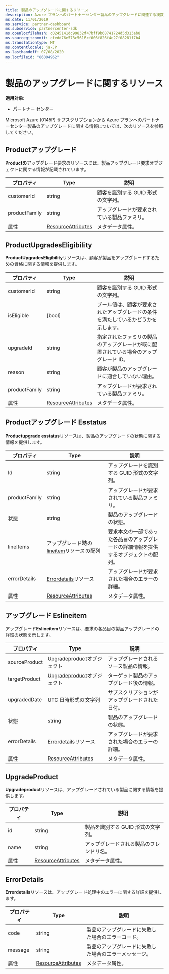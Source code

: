 ```yaml
---
title: 製品のアップグレードに関するリソース
description: Azure プランへのパートナーセンター製品のアップグレードに関連する複数のリソースを使用できます。 これには、ProductUpgradeRequest ProductUpgradesEligibility、Productupgradeesstatus、アップグレード Eslineitem、UpgradeProduct、および ErrorDetails が含まれます。
ms.date: 11/01/2019
ms.service: partner-dashboard
ms.subservice: partnercenter-sdk
ms.openlocfilehash: c0245141dc99832f47bff9b68741724d5d313ab8
ms.sourcegitcommit: cfedd76e573c5616cf006f826f4e27f08281f7b4
ms.translationtype: MT
ms.contentlocale: ja-JP
ms.lasthandoff: 07/08/2020
ms.locfileid: "86094962"
---
```

# <a name="product-upgrade-resources"></a>製品のアップグレードに関するリソース

**適用対象:**

- パートナー センター

Microsoft Azure (0145P) サブスクリプションから Azure プランへのパートナーセンター製品のアップグレードに関する情報については、次のリソースを参照してください。

## <a name="productupgraderequest"></a>Productアップグレード

**Productの**アップグレード要求のリソースには、製品アップグレード要求オブジェクトに関する情報が記載されています。

| プロパティ | Type | 説明 |
|----------------------|----------------------------------------------|----------------------------------------------------------------|
| customerId           | string                                       | 顧客を識別する GUID 形式の文字列。 |
| productFamily        | string                                       | アップグレードが要求されている製品ファミリ。 |
| 属性           | [ResourceAttributes](utility-resources.md#resourceattributes) | メタデータ属性。 |

## <a name="productupgradeseligibility"></a>ProductUpgradesEligibility

**ProductUpgradesEligibility**リソースは、顧客が製品をアップグレードするための資格に関する情報を提供します。

| プロパティ | Type | 説明 |
|----------------------|--------------------------------------------- |----------------------------------------------------------------|
| customerId           | string                                       | 顧客を識別する GUID 形式の文字列。 |          | productFamily        | string                                       | アップグレードが要求されている製品ファミリ。 |
| isEligible           | [bool]                                         | ブール値は、顧客が要求されたアップグレードの条件を満たしているかどうかを示します。 |
| upgradeId            | string                                       | 指定されたファミリの製品のアップグレードが既に配置されている場合のアップグレード ID。 |
| reason               | string                                       | 顧客が製品のアップグレードに適合していない理由。 |
| productFamily        | string                                       | アップグレードが要求されている製品ファミリ。 |
| 属性           | [ResourceAttributes](utility-resources.md#resourceattributes) | メタデータ属性。

## <a name="productupgradesstatus"></a>Productアップグレード Esstatus

**Productupgrade esstatus**リソースは、製品のアップグレードの状態に関する情報を提供します。

| プロパティ | Type | 説明 |
|---------------------|----------------------------------------------------------------|-----------------------------------------------|
| Id                  | string                                                         | アップグレードを識別する GUID 形式の文字列。 |
| productFamily       | string                                                         | アップグレードが要求されている製品ファミリ。
| 状態              | string                                                         | 製品のアップグレードの状態。
| lineItems           | アップグレード時の[lineitem](#upgradeslineitem)リソースの配列       | 要求本文の一部であった各品目のアップグレードの詳細情報を提供するオブジェクトの配列。
| errorDetails        | [Errordetails](#errordetails)リソース                         | アップグレードが要求された場合のエラーの詳細。
| 属性          | [ResourceAttributes](utility-resources.md#resourceattributes)  | メタデータ属性。 |

## <a name="upgradeslineitem"></a>アップグレード Eslineitem

アップグレード**Eslineitem**リソースは、要求の各品目の製品アップグレードの詳細の状態を示します。

| プロパティ | Type | 説明 |
|-----------------|-----------------------------------------------------|--------------------------------------------------------------|
| sourceProduct   | [Upgradeproduct](#upgradeproduct)オブジェクト            | アップグレードされるソース製品の情報。 |
| targetProduct   | [Upgradeproduct](#upgradeproduct)オブジェクト            | ターゲット製品のアップグレード後の情報。 |
| upgradedDate    | UTC 日時形式の文字列                      | サブスクリプションがアップグレードされた日付。 |
| 状態          | string                                              | 製品のアップグレードの状態。 |
| errorDetails    | [Errordetails](#errordetails)リソース              | アップグレードが要求された場合のエラーの詳細。 |
| 属性      | [ResourceAttributes](utility-resources.md#resourceattributes) | メタデータ属性。  |

## <a name="upgradeproduct"></a>UpgradeProduct

**Upgradeproduct**リソースは、アップグレードされている製品に関する情報を提供します。

| プロパティ | Type |説明 |
|----------------------|----------------------------------------------|----------------------------------------------------------------|
| id                   | string                                       | 製品を識別する GUID 形式の文字列。 |
| name                 | string                                       | アップグレードされる製品のフレンドリ名。 |
| 属性           | [ResourceAttributes](utility-resources.md#resourceattributes) | メタデータ属性。 |

## <a name="errordetails"></a>ErrorDetails

**Errordetails**リソースは、アップグレード処理中のエラーに関する詳細を提供します。

| プロパティ | Type | 説明 |
|-------------------------|----------------------------------------------|-------------------------------------------------------------|
| code                    | string                                       | 製品のアップグレードに失敗した場合のエラーコード。 |
| message                 | string                                       | 製品のアップグレードに失敗した場合のエラーメッセージ。 |
| 属性              | [ResourceAttributes](utility-resources.md#resourceattributes) | メタデータ属性。 |
